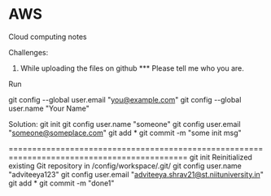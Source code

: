 # AWS
Cloud computing notes 


Challenges: 
1. While uploading the files on github
*** Please tell me who you are.

Run

  git config --global user.email "you@example.com"
  git config --global user.name "Your Name"
  
  Solution: 
git init
git config user.name "someone"
git config user.email "someone@someplace.com"
git add *
git commit -m "some init msg"

============================================================================================
git init
Reinitialized existing Git repository in /config/workspace/.git/
git config user.name "adviteeya123"
git config user.email "adviteeya.shrav21@st.niituniversity.in"
git add *
git commit -m "done1"
